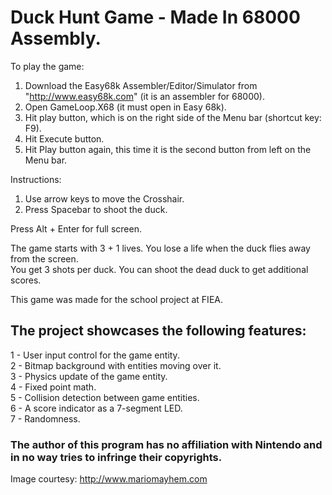 # Duck Hunt Game - Made In 68000 Assembly.

To play the game:  
1. Download the Easy68k Assembler/Editor/Simulator from "http://www.easy68k.com" (it is an assembler for 68000).  
2. Open GameLoop.X68 (it must open in Easy 68k).  
3. Hit play button, which is on the right side of the Menu bar (shortcut key: F9).  
4. Hit Execute button.  
5. Hit Play button again, this time it is the second button from left on the Menu bar.  

Instructions:  
1. Use arrow keys to move the Crosshair.  
2. Press Spacebar to shoot the duck.  

Press Alt + Enter for full screen.

The game starts with 3 + 1 lives. You lose a life when the duck flies away from the screen.  
You get 3 shots per duck. You can shoot the dead duck to get additional scores.  

This game was made for the school project at FIEA.  

The project showcases the following features:  
---
1 - User input control for the game entity.  
2 - Bitmap background with entities moving over it.  
3 - Physics update of the game entity.  
4 - Fixed point math.  
5 - Collision detection between game entities.  
6 - A score indicator as a 7-segment LED.  
7 - Randomness.  


### The author of this program has no affiliation with Nintendo and in no way tries to infringe their copyrights.  

Image courtesy: http://www.mariomayhem.com